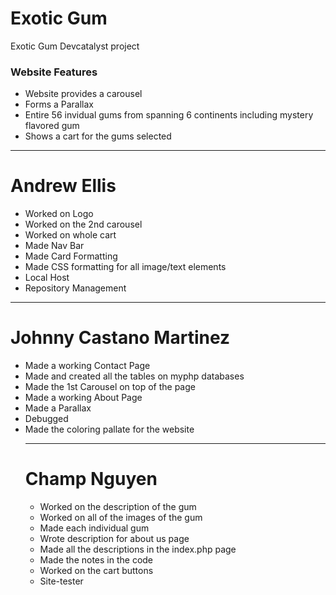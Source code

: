 # Exotic Gum
 Exotic Gum Devcatalyst project

<p>
    <h3>Website Features</h3>
    <ul>
        <li>Website provides a carousel</li>
        <li>Forms a Parallax</li>
        <li>Entire 56 invidual gums from spanning 6 continents including mystery flavored gum</li>
        <li>Shows a cart for the gums selected</li>
    </ul>
</p>

<hr>

<p>
    <h1>Andrew Ellis</h1>
    <ul>
        <li>Worked on Logo</li>
        <li>Worked on the 2nd carousel</li>
        <liImported the images</li>
        <li>Worked on whole cart</li>
        <li>Made Nav Bar</li>
        <li>Made Card Formatting</li>
        <li>Made CSS formatting for all image/text elements</li>
        <li>Local Host</li>
        <li>Repository Management</li>
    </ul>
</p>

<hr>

<p>
    <h1>Johnny Castano Martinez</h1>
    <ul>
        <li>Made a working Contact Page</li>
        <li>Made and created all the tables on myphp databases</li>
        <li>Made the 1st Carousel on top of the page</li>
        <li>Made a working About Page </li>
        <li>Made a Parallax</li>
        <li>Debugged</li>
        <li>Made the coloring pallate for the website</li>

   
</p>
<hr>

<p>
    <h1>Champ Nguyen</h1>
    <ul>
        <li>Worked on the description of the gum</li>
        <li>Worked on all of the images of the gum</li>
        <li>Made each individual gum</li>
        <li>
           Wrote description for about us page
        </li>
        <li>Made all the descriptions in the index.php page</li>
        <li>
          Made the notes in the code
        </li>
 <li> Worked on the cart buttons</li>
        <li>Site-tester</li>

   
</p>

